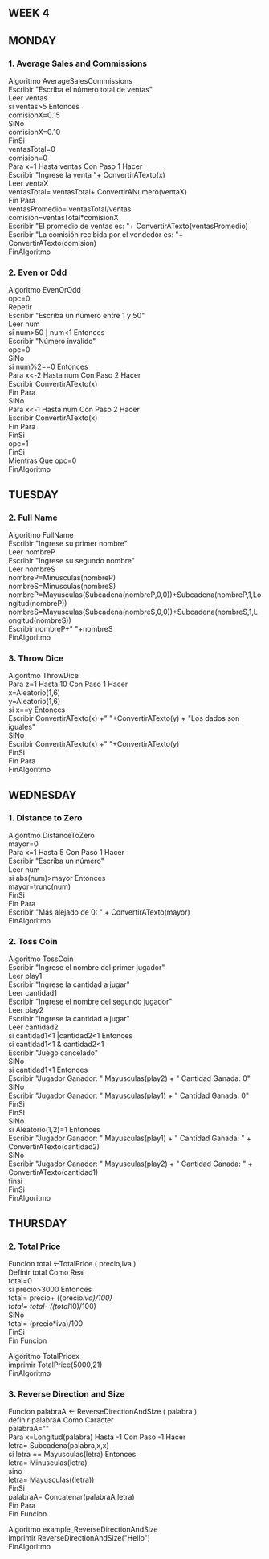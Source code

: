 ## WEEK 4

## MONDAY
### 1. Average Sales and Commissions 

Algoritmo AverageSalesCommissions <br>
	Escribir "Escriba el número total de ventas" <br>
	Leer ventas <br>
	si ventas>5 Entonces <br>
		comisionX=0.15 <br>
	SiNo <br>
		comisionX=0.10 <br>
	FinSi <br>
	ventasTotal=0 <br>
	comision=0 <br>
	Para x=1 Hasta ventas Con Paso 1 Hacer <br>
		Escribir "Ingrese la venta "+ ConvertirATexto(x) <br>
		Leer ventaX <br>
		ventasTotal= ventasTotal+ ConvertirANumero(ventaX) <br>
	Fin Para <br>
	ventasPromedio= ventasTotal/ventas <br>
	comision=ventasTotal*comisionX <br>
	Escribir "El promedio de ventas es: "+ ConvertirATexto(ventasPromedio) <br>
	Escribir  "La comisión recibida por el vendedor es: "+ ConvertirATexto(comision) <br>
FinAlgoritmo <br>

### 2. Even or Odd

Algoritmo EvenOrOdd <br>
	opc=0 <br>
	Repetir <br>
		Escribir "Escriba un número entre 1 y 50" <br>
		Leer num <br>
		si num>50 | num<1 Entonces <br>
			Escribir "Número inválido" <br>
			opc=0 <br>
		SiNo <br>
			si num%2==0 Entonces <br>
				Para x<-2 Hasta num Con Paso 2 Hacer <br>
					Escribir ConvertirATexto(x) <br>
				Fin Para <br>
			SiNo <br>
				Para x<-1 Hasta num Con Paso 2 Hacer <br>
					Escribir ConvertirATexto(x) <br>
				Fin Para <br>
			FinSi <br>
			opc=1 <br>
		FinSi <br>
	Mientras Que opc=0 <br>
FinAlgoritmo <br>

## TUESDAY

### 2. Full Name

Algoritmo FullName <br>
	Escribir  "Ingrese su primer nombre" <br>
	Leer nombreP <br>
	Escribir  "Ingrese su segundo nombre" <br>
	Leer nombreS <br>
	nombreP=Minusculas(nombreP) <br>
	nombreS=Minusculas(nombreS) <br>
	nombreP=Mayusculas(Subcadena(nombreP,0,0))+Subcadena(nombreP,1,Longitud(nombreP)) <br>
	nombreS=Mayusculas(Subcadena(nombreS,0,0))+Subcadena(nombreS,1,Longitud(nombreS)) <br>
	Escribir nombreP+" "+nombreS <br>
FinAlgoritmo <br>

### 3. Throw Dice

Algoritmo ThrowDice <br>
	Para z=1 Hasta 10 Con Paso 1 Hacer <br>
		x=Aleatorio(1,6) <br>
		y=Aleatorio(1,6) <br>
		si x==y Entonces <br>
			Escribir ConvertirATexto(x) +" "+ConvertirATexto(y) + "Los dados son iguales" <br>
		SiNo <br>
			Escribir ConvertirATexto(x) +" "+ConvertirATexto(y) <br>
		FinSi <br>
	Fin Para <br>
FinAlgoritmo <br>


## WEDNESDAY 
### 1. Distance to Zero

Algoritmo DistanceToZero <br>
	mayor=0 <br>
	Para x=1 Hasta 5 Con Paso 1 Hacer <br>
		Escribir "Escriba un número" <br>
		Leer num <br>
		si abs(num)>mayor Entonces <br>
			mayor=trunc(num) <br>
		FinSi <br>
	Fin Para <br>
	Escribir "Más alejado de 0: " + ConvertirATexto(mayor) <br>
FinAlgoritmo <br>

### 2. Toss Coin

Algoritmo TossCoin <br>
	Escribir "Ingrese el nombre del primer jugador" <br>
	Leer play1 <br>
	Escribir "Ingrese la cantidad a jugar" <br>
	Leer cantidad1 <br>
	Escribir "Ingrese el nombre del segundo jugador" <br>
	Leer play2 <br>
	Escribir "Ingrese la cantidad a jugar" <br>
	Leer cantidad2 <br>
	si cantidad1<1 |cantidad2<1 Entonces <br>
		si cantidad1<1 & cantidad2<1 <br>
			Escribir "Juego cancelado" <br>
		SiNo <br>
			si cantidad1<1 Entonces <br>
				Escribir "Jugador Ganador: " Mayusculas(play2) + " Cantidad Ganada: 0" <br>
			SiNo <br>
				Escribir "Jugador Ganador: " Mayusculas(play1) + " Cantidad Ganada: 0" <br>
			FinSi <br>
		FinSi <br>
	SiNo <br>
		si Aleatorio(1,2)=1 Entonces <br>
			Escribir "Jugador Ganador: " Mayusculas(play1) + " Cantidad Ganada: " + ConvertirATexto(cantidad2) <br>
		SiNo <br>
			Escribir "Jugador Ganador: " Mayusculas(play2) + " Cantidad Ganada: " + ConvertirATexto(cantidad1) <br>
		finsi <br>
	FinSi <br>
FinAlgoritmo <br>

## THURSDAY

### 2. Total Price

Funcion total <-TotalPrice ( precio,iva ) <br>
	Definir total Como Real <br>
	total=0 <br>
	si precio>3000 Entonces <br>
		total= precio+ ((precio*iva)/100) <br>
		total= total- ((total*10)/100) <br>
	SiNo <br>
		total= (precio*iva)/100 <br>
	FinSi <br>
Fin Funcion <br>

Algoritmo TotalPricex <br>
	imprimir TotalPrice(5000,21) <br>
FinAlgoritmo <br>

### 3. Reverse Direction and Size

Funcion palabraA <- ReverseDirectionAndSize ( palabra ) <br>
	definir palabraA Como Caracter <br>
	palabraA="" <br>
	Para x=Longitud(palabra) Hasta -1 Con Paso -1 Hacer <br>
		letra= Subcadena(palabra,x,x) <br>
		si letra == Mayusculas(letra) Entonces <br>
			letra= Minusculas(letra) <br>
		sino  <br>
			letra= Mayusculas((letra)) <br>
		FinSi <br>
		palabraA= Concatenar(palabraA,letra) <br>
	Fin Para <br>
Fin Funcion <br>

Algoritmo example_ReverseDirectionAndSize <br>
	Imprimir ReverseDirectionAndSize("Hello") <br>
FinAlgoritmo <br>
